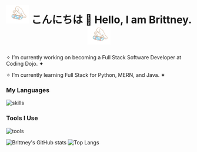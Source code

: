 <h1 align="center">
  <img height="50" src="https://github.com/brittneyperez/brittneyperez/blob/9eaa98877a012149b7f9b623830cbd2b424edde0/assets/cinnamoroll_skating.gif">
  こんにちは 🌸 Hello, I am Brittney. 
  <img height="50" src="https://github.com/brittneyperez/brittneyperez/blob/9eaa98877a012149b7f9b623830cbd2b424edde0/assets/cinnamoroll_skating.gif">
</h1>


<!-- <p align="center">
  Visitor count<br>
  <img src="https://profile-counter.glitch.me/brittneyperez/count.svg" />
</p> -->


✧ I’m currently working on becoming a Full Stack Software Developer at Coding Dojo. ✦

✧ I’m currently learning Full Stack for Python, MERN, and Java. ✦



<!-- Here are some ideas to get you started:
- 🔭 I’m currently working on becoming a Full Stack Software Developer at Coding Dojo.
- 🌱 I’m currently learning Full Stack for Python, MERN, and Java.
- 👯 I’m looking to collaborate on ... 
- 🤔 I’m looking for help with ...
- 💬 Ask me about ...
- 📫 How to reach me: ...
- 😄 Pronouns: ...
- ⚡ Fun fact: ... -->


### My Languages
![skills](https://skillicons.dev/icons?i=html,css,js,python,mysql,flask,bootstrap,nodejs,react,mongodb)

### Tools I Use
![tools](https://skillicons.dev/icons?i=bash,vscode,git,github)

<img src="https://github-readme-stats-one-bice.vercel.app/api?username=brittneyperez&count_private=true&theme=dracula&show_icons=true&include_all_commits=true&role=OWNER,ORGANIZATION_MEMBER,COLLABORATOR" alt="Brittney's GitHub stats" height="185px" /> <img src="https://github-readme-stats-one-bice.vercel.app/api/top-langs/?username=brittneyperez&layout=compact&langs_count=8&theme=dracula&role=OWNER,ORGANIZATION_MEMBER" alt="Top Langs" height="185px" />
